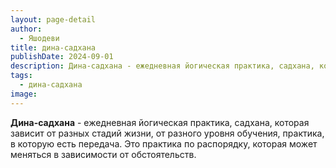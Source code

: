 ```yaml
---
layout: page-detail
author:
  - Яшодеви
title: дина-садхана
publishDate: 2024-09-01
description: Дина-садхана - ежедневная йогическая практика, садхана, которая зависит от разных стадий жизни, от разного уровня обучения, практика, в которую есть передача. Это практика по распорядку, которая может меняться в зависимости от обстоятельств.
tags:
  - дина-садхана
image:
---
```

**Дина-садхана** - ежедневная йогическая практика, садхана, которая зависит от разных стадий жизни, от разного уровня обучения, практика, в которую есть передача. Это практика по распорядку, которая может меняться в зависимости от обстоятельств.

